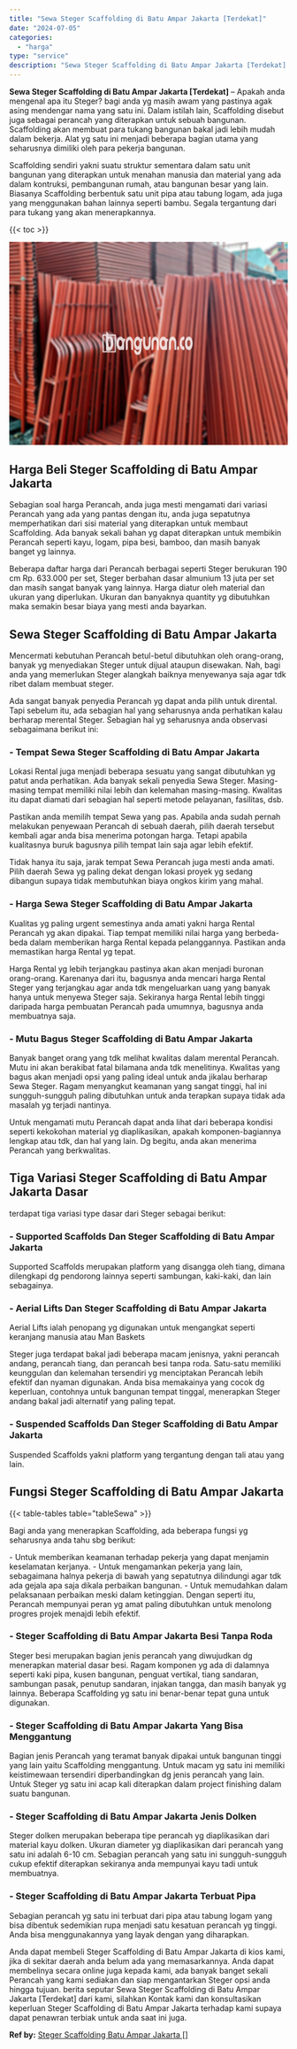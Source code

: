 ```yaml
---
title: "Sewa Steger Scaffolding di Batu Ampar Jakarta [Terdekat]"
date: "2024-07-05"
categories: 
  - "harga"
type: "service"
description: "Sewa Steger Scaffolding di Batu Ampar Jakarta [Terdekat]. Anda dapat membeli Steger Scaffolding di Batu Ampar Jakarta di kios kami, jika di sekitar daerah an..."
---
```


**Sewa Steger Scaffolding di Batu Ampar Jakarta \[Terdekat\]** – Apakah anda mengenal apa itu Steger? bagi anda yg masih awam yang pastinya agak asing mendengar nama yang satu ini. Dalam istilah lain, Scaffolding disebut juga sebagai perancah yang diterapkan untuk sebuah bangunan. Scaffolding akan membuat para tukang bangunan bakal jadi lebih mudah dalam bekerja. Alat yg satu ini menjadi beberapa bagian utama yang seharusnya dimiliki oleh para pekerja bangunan.

Scaffolding sendiri yakni suatu struktur sementara dalam satu unit bangunan yang diterapkan untuk menahan manusia dan material yang ada dalam kontruksi, pembangunan rumah, atau bangunan besar yang lain. Biasanya Scaffolding berbentuk satu unit pipa atau tabung logam, ada juga yang menggunakan bahan lainnya seperti bambu. Segala tergantung dari para tukang yang akan menerapkannya.

{{< toc >}}

![Sewa Steger Scaffolding di Batu Ampar Jakarta [Terdekat]](/images/sewa-scaffolding-steger-04.png)

## Harga Beli Steger Scaffolding di Batu Ampar Jakarta

Sebagian soal harga Perancah, anda juga mesti mengamati dari variasi Perancah yang ada yang pantas dengan itu, anda juga sepatutnya memperhatikan dari sisi material yang diterapkan untuk membaut Scaffolding. Ada banyak sekali bahan yg dapat diterapkan untuk membikin Perancah seperti kayu, logam, pipa besi, bamboo, dan masih banyak banget yg lainnya.

Beberapa daftar harga dari Perancah berbagai seperti Steger berukuran 190 cm Rp. 633.000 per set, Steger berbahan dasar almunium 13 juta per set dan masih sangat banyak yang lainnya. Harga diatur oleh material dan ukuran yang diperlukan. Ukuran dan banyaknya quantity yg dibutuhkan maka semakin besar biaya yang mesti anda bayarkan.

## Sewa Steger Scaffolding di Batu Ampar Jakarta

Mencermati kebutuhan Perancah betul-betul dibutuhkan oleh orang-orang, banyak yg menyediakan Steger untuk dijual ataupun disewakan. Nah, bagi anda yang memerlukan Steger alangkah baiknya menyewanya saja agar tdk ribet dalam membuat steger.

Ada sangat banyak penyedia Perancah yg dapat anda pilih untuk dirental. Tapi sebelum itu, ada sebagian hal yang seharusnya anda perhatikan kalau berharap merental Steger. Sebagian hal yg seharusnya anda observasi sebagaimana berikut ini:

### \- Tempat Sewa Steger Scaffolding di Batu Ampar Jakarta

Lokasi Rental juga menjadi beberapa sesuatu yang sangat dibutuhkan yg patut anda perhatikan. Ada banyak sekali penyedia Sewa Steger. Masing-masing tempat memiliki nilai lebih dan kelemahan masing-masing. Kwalitas itu dapat diamati dari sebagian hal seperti metode pelayanan, fasilitas, dsb.

Pastikan anda memilih tempat Sewa yang pas. Apabila anda sudah pernah melakukan penyewaan Perancah di sebuah daerah, pilih daerah tersebut kembali agar anda bisa menerima potongan harga. Tetapi apabila kualitasnya buruk bagusnya pilih tempat lain saja agar lebih efektif.

Tidak hanya itu saja, jarak tempat Sewa Perancah juga mesti anda amati. Pilih daerah Sewa yg paling dekat dengan lokasi proyek yg sedang dibangun supaya tidak membutuhkan biaya ongkos kirim yang mahal.

### \- Harga Sewa Steger Scaffolding di Batu Ampar Jakarta

Kualitas yg paling urgent semestinya anda amati yakni harga Rental Perancah yg akan dipakai. Tiap tempat memiliki nilai harga yang berbeda-beda dalam memberikan harga Rental kepada pelanggannya. Pastikan anda memastikan harga Rental yg tepat.

Harga Rental yg lebih terjangkau pastinya akan akan menjadi buronan orang-orang. Karenanya dari itu, bagusnya anda mencari harga Rental Steger yang terjangkau agar anda tdk mengeluarkan uang yang banyak hanya untuk menyewa Steger saja. Sekiranya harga Rental lebih tinggi daripada harga pembuatan Perancah pada umumnya, bagusnya anda membuatnya saja.

### \- Mutu Bagus Steger Scaffolding di Batu Ampar Jakarta

Banyak banget orang yang tdk melihat kwalitas dalam merental Perancah. Mutu ini akan berakibat fatal bilamana anda tdk menelitinya. Kwalitas yang bagus akan menjadi opsi yang paling ideal untuk anda jikalau berharap Sewa Steger. Ragam menyangkut keamanan yang sangat tinggi, hal ini sungguh-sungguh paling dibutuhkan untuk anda terapkan supaya tidak ada masalah yg terjadi nantinya.

Untuk mengamati mutu Perancah dapat anda lihat dari beberapa kondisi seperti kekokohan material yg diaplikasikan, apakah komponen-bagiannya lengkap atau tdk, dan hal yang lain. Dg begitu, anda akan menerima Perancah yang berkwalitas.

## Tiga Variasi Steger Scaffolding di Batu Ampar Jakarta Dasar

terdapat tiga variasi type dasar dari Steger sebagai berikut:

### \- Supported Scaffolds Dan Steger Scaffolding di Batu Ampar Jakarta

Supported Scaffolds merupakan platform yang disangga oleh tiang, dimana dilengkapi dg pendorong lainnya seperti sambungan, kaki-kaki, dan lain sebagainya.

### \- Aerial Lifts Dan Steger Scaffolding di Batu Ampar Jakarta

Aerial Lifts ialah penopang yg digunakan untuk mengangkat seperti keranjang manusia atau Man Baskets

Steger juga terdapat bakal jadi beberapa macam jenisnya, yakni perancah andang, perancah tiang, dan perancah besi tanpa roda. Satu-satu memiliki keunggulan dan kelemahan tersendiri yg menciptakan Perancah lebih efektif dan nyaman digunakan. Anda bisa memakainya yang cocok dg keperluan, contohnya untuk bangunan tempat tinggal, menerapkan Steger andang bakal jadi alternatif yang paling tepat.

### \- Suspended Scaffolds Dan Steger Scaffolding di Batu Ampar Jakarta

Suspended Scaffolds yakni platform yang tergantung dengan tali atau yang lain.

## Fungsi Steger Scaffolding di Batu Ampar Jakarta

{{< table-tables table="tableSewa" >}}

Bagi anda yang menerapkan Scaffolding, ada beberapa fungsi yg seharusnya anda tahu sbg berikut:

\- Untuk memberikan keamanan terhadap pekerja yang dapat menjamin keselamatan kerjanya. - Untuk mengamankan pekerja yang lain, sebagaimana halnya pekerja di bawah yang sepatutnya dilindungi agar tdk ada gejala apa saja dikala perbaikan bangunan. - Untuk memudahkan dalam pelaksanaan perbaikan meski dalam ketinggian. Dengan seperti itu, Perancah mempunyai peran yg amat paling dibutuhkan untuk menolong progres projek menajdi lebih efektif.

### \- Steger Scaffolding di Batu Ampar Jakarta Besi Tanpa Roda

Steger besi merupakan bagian jenis perancah yang diwujudkan dg menerapkan material dasar besi. Ragam komponen yg ada di dalamnya seperti kaki pipa, kusen bangunan, penguat vertikal, tiang sandaran, sambungan pasak, penutup sandaran, injakan tangga, dan masih banyak yg lainnya. Beberapa Scaffolding yg satu ini benar-benar tepat guna untuk digunakan.

### \- Steger Scaffolding di Batu Ampar Jakarta Yang Bisa Menggantung

Bagian jenis Perancah yang teramat banyak dipakai untuk bangunan tinggi yang lain yaitu Scaffolding menggantung. Untuk macam yg satu ini memiliki keistimewaan tersendiri diperbandingkan dg jenis perancah yang lain. Untuk Steger yg satu ini acap kali diterapkan dalam project finishing dalam suatu bangunan.

### \- Steger Scaffolding di Batu Ampar Jakarta Jenis Dolken

Steger dolken merupakan beberapa tipe perancah yg diaplikasikan dari material kayu dolken. Ukuran diameter yg diaplikasikan dari perancah yang satu ini adalah 6-10 cm. Sebagian perancah yang satu ini sungguh-sungguh cukup efektif diterapkan sekiranya anda mempunyai kayu tadi untuk membuatnya.

### \- Steger Scaffolding di Batu Ampar Jakarta Terbuat Pipa

Sebagian perancah yg satu ini terbuat dari pipa atau tabung logam yang bisa dibentuk sedemikian rupa menjadi satu kesatuan perancah yg tinggi. Anda bisa menggunakannya yang layak dengan yang diharapkan.

Anda dapat membeli Steger Scaffolding di Batu Ampar Jakarta di kios kami, jika di sekitar daerah anda belum ada yang memasarkannya. Anda dapat membelinya secara online juga kepada kami, ada banyak banget sekali Perancah yang kami sediakan dan siap mengantarkan Steger opsi anda hingga tujuan. berita seputar Sewa Steger Scaffolding di Batu Ampar Jakarta \[Terdekat\] dari kami, silahkan Kontak kami dan konsultasikan keperluan Steger Scaffolding di Batu Ampar Jakarta terhadap kami supaya dapat penawran terbiak untuk anda saat ini juga.

**Ref by:** [Steger Scaffolding Batu Ampar Jakarta []](https://id.wikipedia.org/wiki/Steger)
